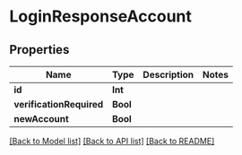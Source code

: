 # LoginResponseAccount

## Properties
Name | Type | Description | Notes
------------ | ------------- | ------------- | -------------
**id** | **Int** |  | 
**verificationRequired** | **Bool** |  | 
**newAccount** | **Bool** |  | 

[[Back to Model list]](../README.md#documentation-for-models) [[Back to API list]](../README.md#documentation-for-api-endpoints) [[Back to README]](../README.md)


